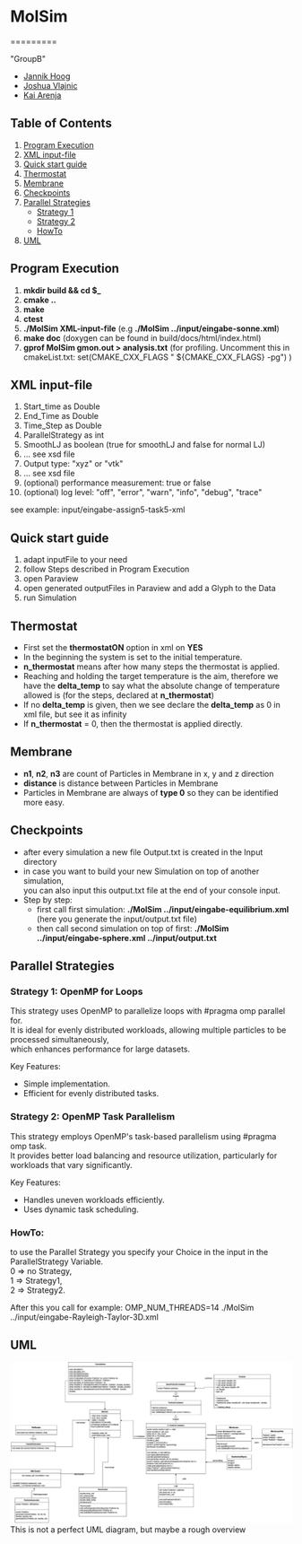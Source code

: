 # MolSim
=========

"GroupB"  
- [Jannik Hoog](https://github.com/JannikHoog)
- [Joshua Vlajnic](https://github.com/joshtheflash)
- [Kai Arenja](https://github.com/KaiA02)

## Table of Contents
1. [Program Execution](#program-execution)
2. [XML input-file](#xml-input-file)
3. [Quick start guide](#quick-start-guide)
4. [Thermostat](#thermostat)
5. [Membrane](#membrane)
6. [Checkpoints](#checkpoints)
7. [Parallel Strategies](#parallel-strategies)
   - [Strategy 1](#strategy-1-openmp-for-loops)
   - [Strategy 2](#strategy-2-openmp-task-parallelism)
   - [HowTo](#howto)
8. [UML](#uml)

## Program Execution

1. **mkdir build && cd $_**
2. **cmake ..**
3. **make**
4. **ctest**
5. **./MolSim XML-input-file** (e.g **./MolSim ../input/eingabe-sonne.xml**)
6. **make doc**  (doxygen can be found in build/docs/html/index.html)
7. **gprof MolSim gmon.out > analysis.txt** (for profiling. Uncomment this in cmakeList.txt: set(CMAKE_CXX_FLAGS "
   ${CMAKE_CXX_FLAGS} -pg") )

## XML input-file

1. Start_time as Double
2. End_Time as Double
3. Time_Step as Double
4. ParallelStrategy as int
5. SmoothLJ as boolean (true for smoothLJ and false for normal LJ)
6. ... see xsd file
7. Output type: "xyz" or "vtk"
8. ... see xsd file
9. (optional) performance measurement: true or false
10. (optional) log level: "off", "error", "warn", "info", "debug", "trace"

see example:  input/eingabe-assign5-task5-xml  

## Quick start guide

1. adapt inputFile to your need
2. follow Steps described in Program Execution
3. open Paraview
4. open generated outputFiles in Paraview and add a Glyph to the Data
5. run Simulation

## Thermostat

- First set the **thermostatON** option in xml on **YES**
- In the beginning the system is set to the initial temperature.
- **n_thermostat** means after how many steps the thermostat is applied.
- Reaching and holding the target temperature is the aim, therefore we have the **delta_temp** to say what the absolute
  change of temperature allowed is (for the steps, declared at **n_thermostat**)
- If no **delta_temp** is given, then we see declare the **delta_temp** as 0 in xml file, but see it as infinity
- If **n_thermostat** = 0, then the thermostat is applied directly.

## Membrane

- **n1**, **n2**, **n3** are count of Particles in Membrane in x, y and z direction
- **distance** is distance between Particles in Membrane
- Particles in Membrane are always of **type 0** so they can be identified more easy.

## Checkpoints

- after every simulation a new file Output.txt is created in the Input directory
- in case you want to build your new Simulation on top of another simulation,  
  you can also input this output.txt file at
  the end of your console input.
- Step by step:
    - first call first simulation: **./MolSim ../input/eingabe-equilibrium.xml**
      (here you generate the input/output.txt file)
    - then call second simulation on top of first: **./MolSim ../input/eingabe-sphere.xml ../input/output.txt**

## Parallel Strategies

### Strategy 1: **OpenMP for Loops**
This strategy uses OpenMP to parallelize loops with #pragma omp parallel for.   
It is ideal for evenly distributed workloads, allowing multiple particles to be processed simultaneously,  
which enhances performance for large datasets. 
  
Key Features:    
   - Simple implementation.  
   - Efficient for evenly distributed tasks.
  
### Strategy 2: **OpenMP Task Parallelism**
This strategy employs OpenMP's task-based parallelism using #pragma omp task.   
It provides better load balancing and resource utilization, particularly for workloads that vary significantly.  

  Key Features:
   - Handles uneven workloads efficiently.  
   - Uses dynamic task scheduling.

### HowTo:
to use the Parallel Strategy you specify your Choice in the input in the ParallelStrategy Variable.   
0 => no Strategy,  
1 => Strategy1,   
2 => Strategy2.   
  
After this you call for example: OMP_NUM_THREADS=14 ./MolSim ../input/eingabe-Rayleigh-Taylor-3D.xml

## UML
![UML](images/UML.png)
This is not a perfect UML diagram, but maybe a rough overview


